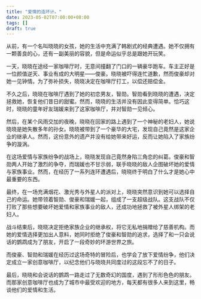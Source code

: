 ```yaml
---
title: "爱情的连环计。"
date: 2023-05-02T07:00:00+08:00
tags: []
draft: true
---
```


从前，有一个名叫晓晓的女孩，她的生活中充满了韩剧式的经典遭遇。她不仅拥有一颗善良的心，还有一副美丽的容貌，但是命运似乎总是跟她开玩笑。

一天，晓晓在途经一家咖啡厅时，无意间撞翻了门口的一辆豪华跑车。车主正好是一位颜值逆天、事业有成的大明星——俊豪。晓晓被吓得连忙道歉，然而俊豪却对她一见钟情。为了弥补损失，晓晓决定在咖啡厅打工，以偿还赔偿金。

不久之后，晓晓在咖啡厅遇到了她的初恋男友，智勋。智勋看到晓晓的遭遇，决定拯救她，恢复他们昔日的甜蜜。然而，晓晓的生活并没有因此变得简单。恰巧这时，晓晓的童年好友瑞媛来到了这家咖啡厅，并对智勋一见倾心。

然后，在某个风雨交加的夜晚，晓晓在回家的路上遇到了一个神秘的老妇人，她说晓晓是她失散多年的孙女。晓晓被带到了一个豪华的大宅，发现自己竟然是这家企业的继承人。然而，这份意外的遗产并没有给她带来好运，反而让她陷入了家族纷争的漩涡。

在这场爱情与家族纷争的战场上，晓晓发现自己竟然身陷三角恋的纠葛。俊豪和智勋两人开始了激烈的争夺，而瑞媛也不甘示弱，联手晓晓的敌人企图破坏她的爱情与家族事业。然而，在经历了一系列连环遭遇后，晓晓终于明白了什么才是她心中最重要的东西。

最终，在一场充满烟花、激光秀与外星人的派对上，晓晓突然意识到她可以选择自己的命运。她带领着智勋、俊豪和瑞媛一起，组成了一支超级战队。这支战队不仅打败了那些想要破坏她爱情和家族事业的敌人，还成功地拯救了被外星人绑架的老妇人。

战斗结束后，晓晓决定拒绝家族企业的继承权，将它无私地捐赠给了慈善机构。而她的爱情选择更加出人意料，她同时拒绝了俊豪和智勋的追求，选择了和一只会说话的鹦鹉成为了朋友，开启了一段奇妙的环游世界之旅。

而俊豪、智勋和瑞媛在经历过这场奇特的冒险后，也学会了放下爱情纷争，他们决定成立一家创意咖啡厅，以纪念他们与晓晓共同度过的这段忘不了的日子。

最后，晓晓和会说话的鹦鹉一路走过了无数奇幻的国度，遇到了形形色色的朋友。而那家创意咖啡厅也成为了城市中最受欢迎的地方，每天都有很多人来到这里，畅谈他们的爱情和生活。

